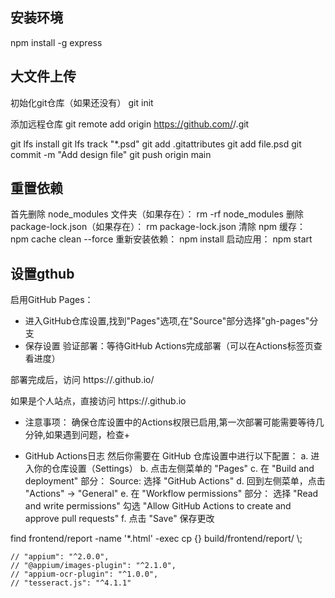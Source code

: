 ## 安装环境
npm install -g express


## 大文件上传
初始化git仓库（如果还没有）
git init

添加远程仓库
git remote add origin https://github.com/<your-username>/<repository-name>.git

git lfs install
git lfs track "*.psd"
git add .gitattributes
git add file.psd
git commit -m "Add design file"
git push origin main

## 重置依赖
首先删除 node_modules 文件夹（如果存在）：
rm -rf node_modules
删除 package-lock.json（如果存在）：
rm package-lock.json
清除 npm 缓存：
npm cache clean --force
重新安装依赖：
npm install
启动应用：
npm start

## 设置gthub
启用GitHub Pages：
+ 进入GitHub仓库设置,找到"Pages"选项,在"Source"部分选择"gh-pages"分支
+ 保存设置
验证部署：等待GitHub Actions完成部署（可以在Actions标签页查看进度）

部署完成后，访问 https://<your-github-username>.github.io/<repository-name>

如果是个人站点，直接访问 https://<your-github-username>.github.io
+ 注意事项：
确保仓库设置中的Actions权限已启用,第一次部署可能需要等待几分钟,如果遇到问题，检查+

+ GitHub Actions日志
然后你需要在 GitHub 仓库设置中进行以下配置：
a. 进入你的仓库设置（Settings）
b. 点击左侧菜单的 "Pages"
c. 在 "Build and deployment" 部分：
Source: 选择 "GitHub Actions"
d. 回到左侧菜单，点击 "Actions" -> "General"
e. 在 "Workflow permissions" 部分：
选择 "Read and write permissions"
勾选 "Allow GitHub Actions to create and approve pull requests"
f. 点击 "Save" 保存更改

find frontend/report -name '*.html' -exec cp {} build/frontend/report/ \\;

    // "appium": "^2.0.0",
    // "@appium/images-plugin": "^2.1.0",
    // "appium-ocr-plugin": "^1.0.0",
    // "tesseract.js": "^4.1.1"
